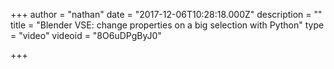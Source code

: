 +++
author = "nathan"
date = "2017-12-06T10:28:18.000Z"
description = ""
title = "Blender VSE: change properties on a big selection with Python"
type = "video"
videoid = "8O6uDPgByJ0"

+++

